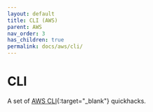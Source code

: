 ```yaml
---
layout: default
title: CLI (AWS)
parent: AWS
nav_order: 3
has_children: true
permalink: docs/aws/cli/
---
```


# CLI

A set of [AWS CLI](https://aws.amazon.com/cli/){:target="_blank"} quickhacks.
